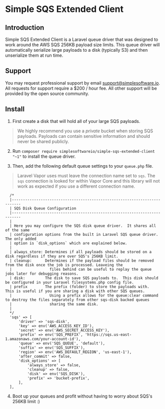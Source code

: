 # Simple SQS Extended Client

## Introduction

Simple SQS Extended Client is a Laravel queue driver that was designed to work around the AWS SQS 256KB payload size limits.  This queue driver will automatically serialize large payloads to a disk (typically S3) and then unserialize them at run time. 

## Support

You may request professional support by email support@simplesoftware.io.  All requests for support require a $200 / hour fee.  All other support will be provided by the open source community.

## Install

1. First create a disk that will hold all of your large SQS payloads.

> We highly recommend you use a _private_ bucket when storing SQS payloads.  Payloads can contain sensitive information and should never be shared publicly.

2. Run `composer require simplesoftwareio/simple-sqs-extended-client "~1"` to install the queue driver. 

3. Then, add the following default queue settings to your `queue.php` file.

> Laravel Vapor uses must leave the connection name set to `sqs`.  The `sqs` connection is looked for within Vapor Core and this library will not work as expected if you use a different connection name.

```
  /*
  |--------------------------------------------------------------------------
  | SQS Disk Queue Configuration
  |--------------------------------------------------------------------------
  |
  | Here you may configure the SQS disk queue driver.  It shares all of the same
  | configuration options from the built in Laravel SQS queue driver.  The only added
  | option is `disk_options` which are explained below.
  |
  | always_store: Determines if all payloads should be stored on a disk regardless if they are over SQS's 256KB limit.
  | cleanup:      Determines if the payload files should be removed from the disk once the job is processed. Leaveing the
  |                 files behind can be useful to replay the queue jobs later for debugging reasons.
  | disk:         The disk to save SQS payloads to.  This disk should be configured in your Laravel filesystems.php config file.
  | prefix        The prefix (folder) to store the payloads with.  This is useful if you are sharing a disk with other SQS queues.
  |                 Using a prefix allows for the queue:clear command to destroy the files separately from other sqs-disk backed queues
  |                 sharing the same disk.
  |
  */
  'sqs' => [
      'driver' => 'sqs-disk',
      'key' => env('AWS_ACCESS_KEY_ID'),
      'secret' => env('AWS_SECRET_ACCESS_KEY'),
      'prefix' => env('SQS_PREFIX', 'https://sqs.us-east-1.amazonaws.com/your-account-id'),
      'queue' => env('SQS_QUEUE', 'default'),
      'suffix' => env('SQS_SUFFIX'),
      'region' => env('AWS_DEFAULT_REGION', 'us-east-1'),
      'after_commit' => false,
      'disk_options' => [
          'always_store' => false,
          'cleanup' => false,
          'disk' => env('SQS_DISK'),
          'prefix' => 'bucket-prefix',
      ],
  ],
```

4. Boot up your queues and profit without having to worry about SQS's 256KB limit :)
